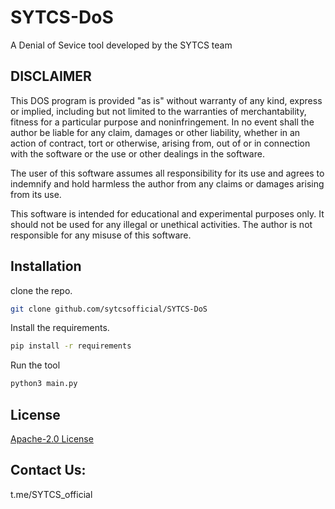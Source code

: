 # SYTCS-DoS
A Denial of Sevice tool developed by the SYTCS team

## DISCLAIMER

This DOS program is provided "as is" without warranty of any kind, express or implied, including but not limited to the warranties of merchantability, fitness for a particular purpose and noninfringement. In no event shall the author be liable for any claim, damages or other liability, whether in an action of contract, tort or otherwise, arising from, out of or in connection with the software or the use or other dealings in the software.

The user of this software assumes all responsibility for its use and agrees to indemnify and hold harmless the author from any claims or damages arising from its use. 

This software is intended for educational and experimental purposes only. It should not be used for any illegal or unethical activities. The author is not responsible for any misuse of this software.

## Installation

clone the repo.

```bash
git clone github.com/sytcsofficial/SYTCS-DoS
```
Install the requirements.

```bash
pip install -r requirements
```

Run the tool

```bash
python3 main.py
```

## License

[Apache-2.0 License](http://www.apache.org/licenses/LICENSE-2.0)

## Contact Us:
t.me/SYTCS_official
